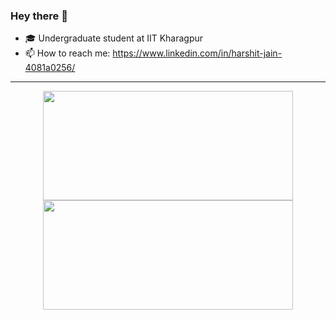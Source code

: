 ### Hey there 👋

- 🎓 Undergraduate student at IIT Kharagpur
- 📫 How to reach me: https://www.linkedin.com/in/harshit-jain-4081a0256/

<hr>
<p align=center>
  <img height="175" width="400" src="https://github-readme-stats-eight-theta.vercel.app/api/top-langs/?username=harshit-jain52&layout=compact&langs_count=8&theme=algolia"/>
  <a href = "https://github.com/harshit-jain52/harshit-jain52.github.io">
    <img height="175" width="400" src="https://github-readme-stats.vercel.app/api/pin/?username=harshit-jain52&repo=harshit-jain52.github.io&theme=algolia"/>
  </a>
</p>
